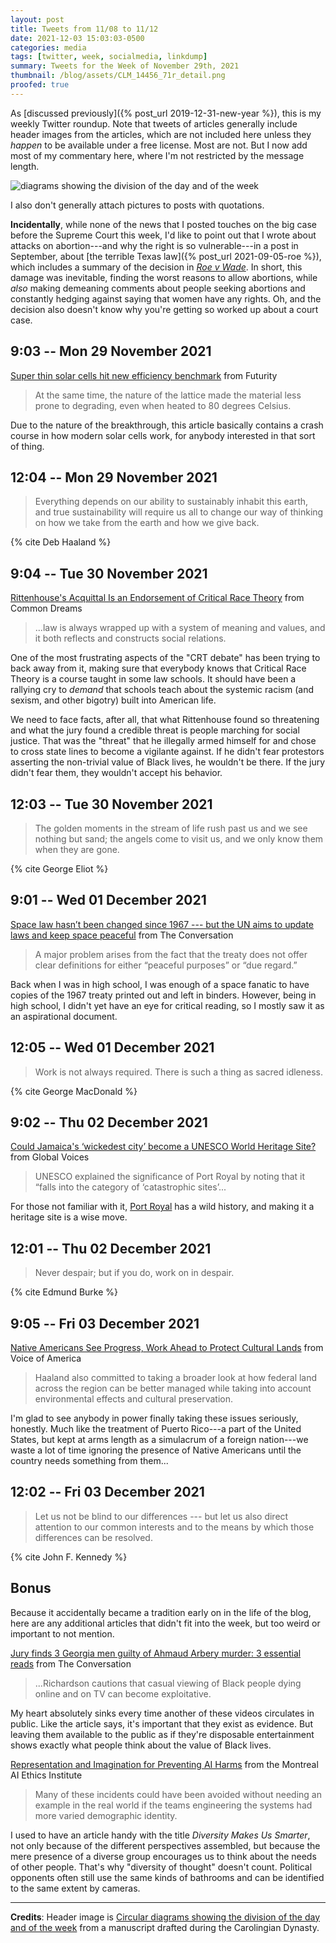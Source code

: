 ```yaml
---
layout: post
title: Tweets from 11/08 to 11/12
date: 2021-12-03 15:03:03-0500
categories: media
tags: [twitter, week, socialmedia, linkdump]
summary: Tweets for the Week of November 29th, 2021
thumbnail: /blog/assets/CLM_14456_71r_detail.png
proofed: true
---
```


As [discussed previously]({% post_url 2019-12-31-new-year %}), this is my weekly Twitter roundup.  Note that tweets of articles generally include header images from the articles, which are not included here unless they *happen* to be available under a free license.  Most are not.  But I now add most of my commentary here, where I'm not restricted by the message length.

![diagrams showing the division of the day and of the week](/blog/assets/CLM_14456_71r_detail.png "diagrams showing the division of the day and of the week")

I also don't generally attach pictures to posts with quotations.

**Incidentally**, while none of the news that I posted touches on the big case before the Supreme Court this week, I'd like to point out that I wrote about attacks on abortion---and why the right is so vulnerable---in a post in September, about [the terrible Texas law]({% post_url 2021-09-05-roe %}), which includes a summary of the decision in [*Roe v Wade*](https://en.wikipedia.org/wiki/Roe_v._Wade).  In short, this damage was inevitable, finding the worst reasons to allow abortions, while *also* making demeaning comments about people seeking abortions and constantly hedging against saying that women have any rights.  Oh, and the decision also doesn't know why you're getting so worked up about a court case.

## 9:03 -- Mon 29 November 2021

[<i class="fab fa-twitter-square"></i>](https://jcolag.github.io/twitter/1465320391967055877) [Super thin solar cells hit new efficiency benchmark](https://www.futurity.org/super-thin-solar-cells-perovskites-2661222/) from Futurity

 > At the same time, the nature of the lattice made the material less prone to degrading, even when heated to 80 degrees Celsius.

Due to the nature of the breakthrough, this article basically contains a crash course in how modern solar cells work, for anybody interested in that sort of thing.

## 12:04 -- Mon 29 November 2021

[<i class="fab fa-twitter-square"></i>](https://jcolag.github.io/twitter/1465365941689012225)

 > Everything depends on our ability to sustainably inhabit this earth, and true sustainability will require us all to change our way of thinking on how we take from the earth and how we give back.

{% cite Deb Haaland %}

## 9:04 -- Tue 30 November 2021

[<i class="fab fa-twitter-square"></i>](https://jcolag.github.io/twitter/1465683031406960642) [Rittenhouse's Acquittal Is an Endorsement of Critical Race Theory](https://www.commondreams.org/views/2021/11/23/rittenhouses-acquittal-endorsement-critical-race-theory) from Common Dreams

 > ...law is always wrapped up with a system of meaning and values, and it both reflects and constructs social relations.

One of the most frustrating aspects of the "CRT debate" has been trying to back away from it, making sure that everybody knows that Critical Race Theory is a course taught in some law schools.  It should have been a rallying cry to *demand* that schools teach about the systemic racism (and sexism, and other bigotry) built into American life.

We need to face facts, after all, that what Rittenhouse found so threatening and what the jury found a credible threat is people marching for social justice.  That was the "threat" that he illegally armed himself for and chose to cross state lines to become a vigilante against.  If he didn't fear protestors asserting the non-trivial value of Black lives, he wouldn't be there.  If the jury didn't fear them, they wouldn't accept his behavior.

## 12:03 -- Tue 30 November 2021

[<i class="fab fa-twitter-square"></i>](https://jcolag.github.io/twitter/1465728077753774087)

 > The golden moments in the stream of life rush past us and we see nothing but sand; the angels come to visit us, and we only know them when they are gone.

{% cite George Eliot %}

## 9:01 -- Wed 01 December 2021

[<i class="fab fa-twitter-square"></i>](https://jcolag.github.io/twitter/1466044664004415494) [Space law hasn’t been changed since 1967 --- but the UN aims to update laws and keep space peaceful](https://theconversation.com/space-law-hasnt-been-changed-since-1967-but-the-un-aims-to-update-laws-and-keep-space-peaceful-171351) from The Conversation

 > A major problem arises from the fact that the treaty does not offer clear definitions for either “peaceful purposes” or “due regard.”

Back when I was in high school, I was enough of a space fanatic to have copies of the 1967 treaty printed out and left in binders.  However, being in high school, I didn't yet have an eye for critical reading, so I mostly saw it as an aspirational document.

## 12:05 -- Wed 01 December 2021

[<i class="fab fa-twitter-square"></i>](https://jcolag.github.io/twitter/1466090969430822915)

 > Work is not always required. There is such a thing as sacred idleness.

{% cite George MacDonald %}

## 9:02 -- Thu 02 December 2021

[<i class="fab fa-twitter-square"></i>](https://jcolag.github.io/twitter/1466407303809273865) [Could Jamaica's ‘wickedest city’ become a UNESCO World Heritage Site?](https://globalvoices.org/2021/11/23/could-jamaicas-wickedest-city-become-a-unesco-world-heritage-site/) from Global Voices

 > UNESCO explained the significance of Port Royal by noting that it “falls into the category of ‘catastrophic sites’...

For those not familiar with it, [Port Royal](https://en.wikipedia.org/wiki/Port_Royal) has a wild history, and making it a heritage site is a wise move.

## 12:01 -- Thu 02 December 2021

[<i class="fab fa-twitter-square"></i>](https://jcolag.github.io/twitter/1466452350109839364)

 > Never despair; but if you do, work on in despair.

{% cite Edmund Burke %}

## 9:05 -- Fri 03 December 2021

[<i class="fab fa-twitter-square"></i>](https://jcolag.github.io/twitter/1466770446888714245) [Native Americans See Progress, Work Ahead to Protect Cultural Lands](https://www.voanews.com/a/native-americans-see-progress-work-ahead-to-protect-cultural-lands/6328639.html) from Voice of America

 > Haaland also committed to taking a broader look at how federal land across the region can be better managed while taking into account environmental effects and cultural preservation.

I'm glad to see anybody in power finally taking these issues seriously, honestly.  Much like the treatment of Puerto Rico---a part of the United States, but kept at arms length as a simulacrum of a foreign nation---we waste a lot of time ignoring the presence of Native Americans until the country needs something from them...

## 12:02 -- Fri 03 December 2021

[<i class="fab fa-twitter-square"></i>](https://jcolag.github.io/twitter/1466814989864366084)

 > Let us not be blind to our differences --- but let us also direct attention to our common interests and to the means by which those differences can be resolved.

{% cite John F. Kennedy %}

## Bonus

Because it accidentally became a tradition early on in the life of the blog, here are any additional articles that didn't fit into the week, but too weird or important to not mention.

<i class="fas fa-square"></i> [Jury finds 3 Georgia men guilty of Ahmaud Arbery murder: 3 essential reads](https://theconversation.com/jury-finds-3-georgia-men-guilty-of-ahmaud-arbery-murder-3-essential-reads-172493) from The Conversation

 > ...Richardson cautions that casual viewing of Black people dying online and on TV can become exploitative.

My heart absolutely sinks every time another of these videos circulates in public.  Like the article says, it's important that they exist as evidence.  But leaving them available to the public as if they're disposable entertainment shows exactly what people think about the value of Black lives.

<i class="fas fa-square"></i> [Representation and Imagination for Preventing AI Harms](https://montrealethics.ai/representation-and-imagination-for-preventing-ai-harms/) from the Montreal AI Ethics Institute

 > Many of these incidents could have been avoided without needing an example in the real world if the teams engineering the systems had more varied demographic identity.

I used to have an article handy with the title *Diversity Makes Us Smarter*, not only because of the different perspectives assembled, but because the mere presence of a diverse group encourages us to think about the needs of other people.  That's why "diversity of thought" doesn't count.  Political opponents often still use the same kinds of bathrooms and can be identified to the same extent by cameras.

* * *

**Credits**:  Header image is [Circular diagrams showing the division of the day and of the week](https://commons.wikimedia.org/wiki/File:CLM_14456_71r_detail.jpg) from a manuscript drafted during the Carolingian Dynasty.
